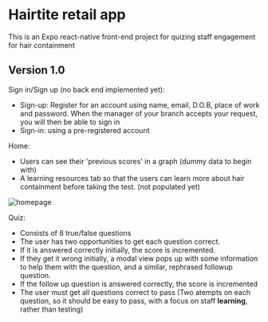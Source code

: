 # Hairtite retail app

This is an Expo react-native front-end project for quizing staff engagement for hair containment

## Version 1.0

Sign in/Sign up (no back end implemented yet):
- Sign-up: Register for an account using name, email, D.O.B, place of work and password. When the manager of your branch accepts your request, you will then be able to sign in
- Sign-in: using a pre-registered account

Home:
- Users can see their 'previous scores' in a graph (dummy data to begin with)
- A learning resources tab so that the users can learn more about hair containment before taking the test. (not populated yet)

![homepage]()

Quiz:
- Consists of 8 true/false questions
- The user has two opportunities to get each question correct.
- If it is answered correctly initially, the score is incremented.
- If they get it wrong initially, a modal view pops up with some information to help them with the question, and a similar, rephrased followup question.
- If the follow up question is answered correctly, the score is incremented
- The user must get all questions correct to pass (Two atempts on each question, so it should be easy to pass, with a focus on staff **learning**, rather than testing)